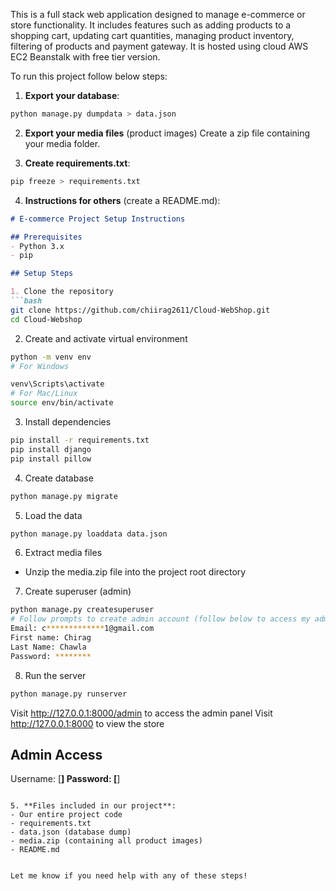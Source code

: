 This is a full stack web application designed to manage e-commerce or store functionality. It includes features such as adding products to a shopping cart, updating cart quantities, managing product inventory, filtering of products and payment gateway. It is hosted using cloud AWS EC2 Beanstalk with free tier version.

To run this project follow below steps:

1. **Export your database**:
```python
python manage.py dumpdata > data.json
```

2. **Export your media files** (product images)
Create a zip file containing your media folder.

3. **Create requirements.txt**:
```bash
pip freeze > requirements.txt
```

4. **Instructions for others** (create a README.md):
```markdown
# E-commerce Project Setup Instructions

## Prerequisites
- Python 3.x
- pip

## Setup Steps

1. Clone the repository
```bash
git clone https://github.com/chiirag2611/Cloud-WebShop.git
cd Cloud-Webshop
```

2. Create and activate virtual environment
```bash
python -m venv env
# For Windows

venv\Scripts\activate
# For Mac/Linux
source env/bin/activate
```

3. Install dependencies
```bash
pip install -r requirements.txt
pip install django
pip install pillow
```

4. Create database
```bash
python manage.py migrate
```

5. Load the data
```bash
python manage.py loaddata data.json
```

6. Extract media files
- Unzip the media.zip file into the project root directory

7. Create superuser (admin)
```bash
python manage.py createsuperuser
# Follow prompts to create admin account (follow below to access my admin profile)
Email: c*************1@gmail.com
First name: Chirag
Last Name: Chawla
Password: ********
```

8. Run the server
```bash
python manage.py runserver
```

Visit http://127.0.0.1:8000/admin to access the admin panel
Visit http://127.0.0.1:8000 to view the store

## Admin Access
Username: [****]
Password: [****]
```

5. **Files included in our project**:
- Our entire project code
- requirements.txt
- data.json (database dump)
- media.zip (containing all product images)
- README.md


Let me know if you need help with any of these steps!